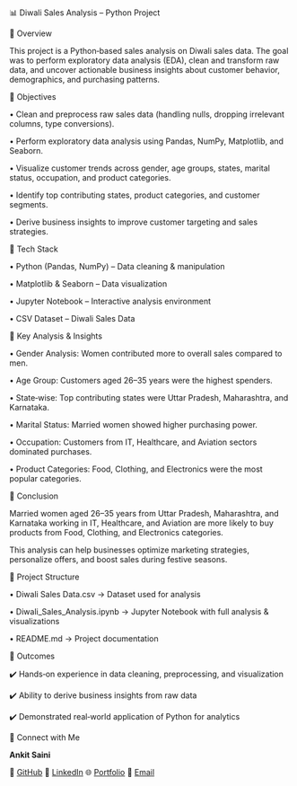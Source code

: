 📊 Diwali Sales Analysis – Python Project

🔹 Overview

This project is a Python‑based sales analysis on Diwali sales data. The goal was to perform exploratory data analysis (EDA), clean and transform raw data, and uncover actionable business insights about customer behavior, demographics, and purchasing patterns.

🔹 Objectives

• Clean and preprocess raw sales data (handling nulls, dropping irrelevant columns, type conversions).

• Perform exploratory data analysis using Pandas, NumPy, Matplotlib, and Seaborn.

• Visualize customer trends across gender, age groups, states, marital status, occupation, and product categories.

• Identify top contributing states, product categories, and customer segments.

• Derive business insights to improve customer targeting and sales strategies.

🔹 Tech Stack

• Python (Pandas, NumPy) – Data cleaning & manipulation

• Matplotlib & Seaborn – Data visualization

• Jupyter Notebook – Interactive analysis environment

• CSV Dataset – Diwali Sales Data

🔹 Key Analysis & Insights

• Gender Analysis: Women contributed more to overall sales compared to men.

• Age Group: Customers aged 26–35 years were the highest spenders.

• State‑wise: Top contributing states were Uttar Pradesh, Maharashtra, and Karnataka.

• Marital Status: Married women showed higher purchasing power.

• Occupation: Customers from IT, Healthcare, and Aviation sectors dominated purchases.

• Product Categories: Food, Clothing, and Electronics were the most popular categories.

🔹 Conclusion

Married women aged 26–35 years from Uttar Pradesh, Maharashtra, and Karnataka working in IT, Healthcare, and Aviation are more likely to buy products from Food, Clothing, and Electronics categories.

This analysis can help businesses optimize marketing strategies, personalize offers, and boost sales during festive seasons.

🔹 Project Structure

• Diwali Sales Data.csv → Dataset used for analysis

• Diwali_Sales_Analysis.ipynb → Jupyter Notebook with full analysis & visualizations

• README.md → Project documentation

🔹 Outcomes

✔️ Hands‑on experience in data cleaning, preprocessing, and visualization

✔️ Ability to derive business insights from raw data

✔️ Demonstrated real‑world application of Python for analytics

🔗 Connect with Me

**Ankit Saini**

🐙 [GitHub](https://github.com/ankitsaini605) 🔗 [LinkedIn](https://linkedin.com/in/ankitsaini605) 🌐 [Portfolio](https://ankitsaini605.github.io/) 📧 [Email](https://ankitsaini24082002@gmail.com)  
